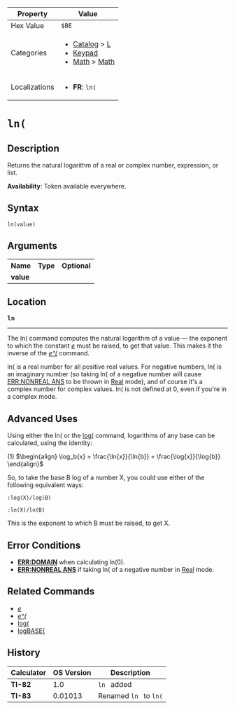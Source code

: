 | Property      | Value |
|---------------|-------|
| Hex Value     | `$BE`|
| Categories    | <ul><li>[Catalog](<../categories/Catalog.md>) > [L](<../categories/Catalog.md#L>)</li><li>[Keypad](<../categories/Keypad.md>)</li><li>[Math](<../categories/Math.md>) > [Math](<../categories/Math.md#Math>)</li></ul> |
| Localizations | <ul><li><b>FR</b>: `ln(`</li></ul> |

# `ln(`

## Description
Returns the natural logarithm of a real or complex number, expression, or list.


<b>Availability</b>: Token available everywhere.

## Syntax
`ln(value)`

## Arguments
<table>
<tr><th>Name</th><th>Type</th><th>Optional</th></tr>

<tr><td><b>value</b></td><td></td><td></td></tr>

</table>

## Location
<tt><kbd><b>ln</b></kbd></tt>
<hr>

The ln( command computes the natural logarithm of a value — the exponent to which the constant _[e](e-value)_ must be raised, to get that value. This makes it the inverse of the _[e^(](e-exponent)_ command.

ln( is a real number for all positive real values. For negative numbers, ln( is an imaginary number (so taking ln( of a negative number will cause [ERR:NONREAL ANS](errors#nonrealans) to be thrown in [Real](real-mode) mode), and of course it's a complex number for complex values. ln( is not defined at 0, even if you're in a complex mode.

## Advanced Uses

Using either the ln( or the [log(](log\(.md) command, logarithms of any base can be calculated, using the identity:

(1) $`\begin{align} \log_b{x} = \frac{\ln{x}}{\ln{b}} = \frac{\log{x}}{\log{b}} \end{align}`$ 

So, to take the base B log of a number X, you could use either of the following equivalent ways:

```ti-basic
:log(X)/log(B)
```

```ti-basic
:ln(X)/ln(B)
```

This is the exponent to which B must be raised, to get X.

## Error Conditions

*   **[ERR:DOMAIN](errors#domain)** when calculating ln(0).
*   **[ERR:NONREAL ANS](errors#nonrealans)** if taking ln( of a negative number in [Real](real-mode) mode.

## Related Commands

*   _[e](e-value)_
*   _[e^(](e-exponent)_
*   [log(](log\(.md)
*   [logBASE(](logBASE\(.md)

## History
| Calculator | OS Version | Description |
|------------|------------|-------------|
| <b>TI-82</b> | 1.0 | `ln ` added |
| <b>TI-83</b> | 0.01013 | Renamed `ln ` to `ln(`


